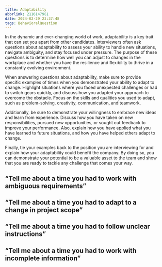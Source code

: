 ```yaml
---
title: Adaptability
abbrlink: 2116147961
date: 2024-02-29 23:37:48
tags: BehavioralQuestion
---
```

In the dynamic and ever-changing world of work, adaptability is a key trait that can set you apart from other candidates. Interviewers often ask questions about adaptability to assess your ability to handle new situations, navigate ambiguity, and stay focused under pressure. The purpose of these questions is to determine how well you can adjust to changes in the workplace and whether you have the resilience and flexibility to thrive in a constantly evolving environment.

When answering questions about adaptability, make sure to provide specific examples of times when you demonstrated your ability to adapt to change. Highlight situations where you faced unexpected challenges or had to switch gears quickly, and discuss how you adapted your approach to overcome the obstacle. Focus on the skills and qualities you used to adapt, such as problem-solving, creativity, communication, and teamwork.

Additionally, be sure to demonstrate your willingness to embrace new ideas and learn from experience. Discuss how you have taken on new responsibilities, pursued new opportunities, or sought out feedback to improve your performance. Also, explain how you have applied what you have learned to future situations, and how you have helped others adapt to change.

Finally, tie your examples back to the position you are interviewing for and explain how your adaptability could benefit the company. By doing so, you can demonstrate your potential to be a valuable asset to the team and show that you are ready to tackle any challenge that comes your way.
<!--more-->

## “Tell me about a time you had to work with ambiguous requirements”

## “Tell me about a time you had to adapt to a change in project scope”

## “Tell me about a time you had to follow unclear instructions”

## “Tell me about a time you had to work with incomplete information”
